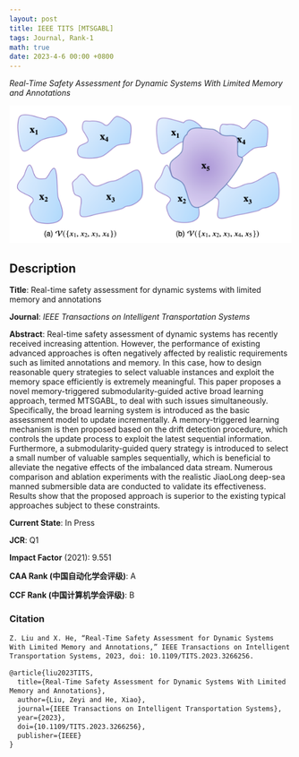 ```yaml
---
layout: post
title: IEEE TITS [MTSGABL]
tags: Journal, Rank-1
math: true
date: 2023-4-6 00:00 +0800
---
```

*Real-Time Safety Assessment for Dynamic Systems With Limited Memory and Annotations*

![GA](https://github.com/Samlzy/pics/raw/Samlzy-patch-1/LiuZY05.png)


## Description

**Title**: Real-time safety assessment for dynamic systems with limited memory and annotations

**Journal**: *IEEE Transactions on Intelligent Transportation Systems*

**Abstract**: Real-time safety assessment of dynamic systems has recently received increasing attention. However, the performance of existing advanced approaches is often negatively affected by realistic requirements such as limited annotations and memory. In this case, how to design reasonable query strategies to select valuable instances and exploit the memory space efficiently is extremely meaningful. This paper proposes a novel memory-triggered submodularity-guided active broad learning approach, termed MTSGABL, to deal with such issues simultaneously. Specifically, the broad learning system is introduced as the basic assessment model to update incrementally. A memory-triggered learning mechanism is then proposed based on the drift detection procedure, which controls the update process to exploit the latest sequential information. Furthermore, a submodularity-guided query strategy is introduced to select a small number of valuable samples sequentially, which is beneficial to alleviate the negative effects of the imbalanced data stream. Numerous comparison and ablation experiments with the realistic JiaoLong deep-sea manned submersible data are conducted to validate its effectiveness. Results show that the proposed approach is superior to the existing typical approaches subject to these constraints.

**Current State**: In Press

**JCR**: Q1

**Impact Factor** (2021): 9.551

**CAA Rank (中国自动化学会评级)**: A

**CCF Rank (中国计算机学会评级)**: B

### Citation

```
Z. Liu and X. He, “Real-Time Safety Assessment for Dynamic Systems With Limited Memory and Annotations,” IEEE Transactions on Intelligent Transportation Systems, 2023, doi: 10.1109/TITS.2023.3266256.
```

```
@article{liu2023TITS,
  title={Real-Time Safety Assessment for Dynamic Systems With Limited Memory and Annotations},
  author={Liu, Zeyi and He, Xiao},
  journal={IEEE Transactions on Intelligent Transportation Systems},
  year={2023},
  doi={10.1109/TITS.2023.3266256},
  publisher={IEEE}
}
```
